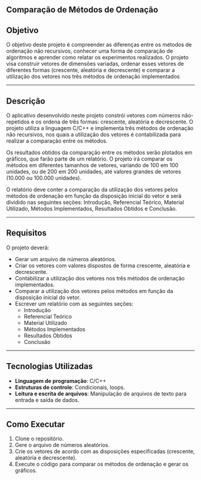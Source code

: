 Comparação de Métodos de Ordenação
---

Objetivo
---
O objetivo deste projeto é compreender as diferenças entre os métodos de ordenação não recursivos, conhecer uma forma de comparação de algoritmos e aprender como relatar os experimentos realizados. O projeto visa construir vetores de dimensões variadas, ordenar esses vetores de diferentes formas (crescente, aleatória e decrescente) e comparar a utilização dos vetores nos três métodos de ordenação implementados

---
Descrição
---
O aplicativo desenvolvido neste projeto constrói vetores com números não-repetidos e os ordena de três formas: crescente, aleatória e decrescente. O projeto utiliza a linguagem C/C++ e implementa três métodos de ordenação não recursivos, nos quais a utilização dos vetores é contabilizada para realizar a comparação entre os métodos.

Os resultados obtidos da comparação entre os métodos serão plotados em gráficos, que farão parte de um relatório. O projeto irá comparar os métodos em diferentes tamanhos de vetores, variando de 100 em 100 unidades, ou de 200 em 200 unidades, até valores grandes de vetores (10.000 ou 100.000 unidades).

O relatório deve conter a comparação da utilização dos vetores pelos métodos de ordenação em função da disposição inicial do vetor e será dividido nas seguintes seções: Introdução, Referencial Teórico, Material Utilizado, Métodos Implementados, Resultados Obtidos e Conclusão.

---
 Requisitos
---
O projeto deverá:

- Gerar um arquivo de números aleatórios.
- Criar os vetores com valores dispostos de forma crescente, aleatória e decrescente.
- Contabilizar a utilização dos vetores nos três métodos de ordenação implementados.
- Comparar a utilização dos vetores pelos métodos em função da disposição inicial do vetor.
- Escrever um relatório com as seguintes seções:  
    - Introdução  
    - Referencial Teórico  
    - Material Utilizado  
    - Métodos Implementados  
    - Resultados Obtidos  
    - Conclusão

---

Tecnologias Utilizadas
---
- **Linguagem de programação**: C/C++
- **Estruturas de controle**: Condicionais, loops.
- **Leitura e escrita de arquivos**: Manipulação de arquivos de texto para entrada e saída de dados.

---

## Como Executar

1. Clone o repositório.
2. Gere o arquivo de números aleatórios.
3. Crie os vetores de acordo com as disposições especificadas (crescente, aleatória e decrescente).
4. Execute o código para comparar os métodos de ordenação e gerar os gráficos.
